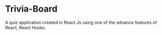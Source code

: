 # Trivia-Board
A quiz application created in React Js using one of the advance features of React, React Hooks.
